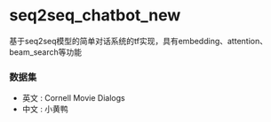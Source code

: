 # seq2seq_chatbot_new
基于seq2seq模型的简单对话系统的tf实现，具有embedding、attention、beam_search等功能


### 数据集

- 英文 : Cornell Movie Dialogs
- 中文 : 小黄鸭
